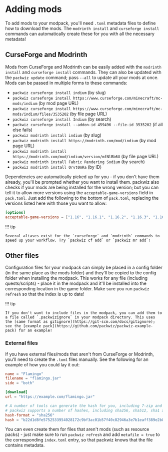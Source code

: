 # Adding mods
To add mods to your modpack, you'll need `.toml` metadata files to define how to download the mods. The `modrinth install` and `curseforge install` commands can automatically create these for you with all the necessary metadata!

## CurseForge and Modrinth
Mods from CurseForge and Modrinth can be easily added with the `modrinth install` and `curseforge install` commands. They can also be updated with the `packwiz update` command; pass `--all` to update all your mods at once. Mods can be passed in multiple forms to these commands:

- `packwiz curseforge install indium` (by slug)
- `packwiz curseforge install https://www.curseforge.com/minecraft/mc-mods/indium` (by mod page URL)
- `packwiz curseforge install https://www.curseforge.com/minecraft/mc-mods/indium/files/3535202` (by file page URL)
- `packwiz curseforge install Indium` (by search)
- `packwiz curseforge install --addon-id 459496 --file-id 3535202` (if all else fails)
- `packwiz modrinth install indium` (by slug)
- `packwiz modrinth install https://modrinth.com/mod/indium` (by mod page URL)
- `packwiz modrinth install https://modrinth.com/mod/indium/version/mfNlBb6U` (by file page URL)
- `packwiz modrinth install Fabric Rendering Sodium` (by search)
- `packwiz modrinth install Orvt0mRa` (by ID)

Dependencies are automatically picked up for you - if you don't have them already, you'll be prompted whether you want to install them. packwiz also checks if your mods are being installed for the wrong version; but you can tell it to allow more versions using the `acceptable-game-versions` field in `pack.toml`. Just add the following to the bottom of `pack.toml`, replacing the versions listed here with those you want to allow:

```toml
[options]
acceptable-game-versions = ["1.16", "1.16.1", "1.16.2", "1.16.3", "1.16.4"]
```

!!! tip

	Several aliases exist for the `curseforge` and `modrinth` commands to speed up your workflow. Try `packwiz cf add` or `packwiz mr add`!

## Other files
Configuration files for your modpack can simply be placed in a config folder (in the same place as the mods folder) and they'll be copied to the config folder when installing the modpack. This works for any file (including quests/scripts) - place it in the modpack and it'll be installed into the corresponding location in the game folder. Make sure you run `packwiz refresh` so that the index is up to date!

!!! tip

	If you don't want to include files in the modpack, you can add them to a file called `.packwizignore` in your modpack directory. This uses the [same format as gitignore](https://git-scm.com/docs/gitignore); see the [example pack](https://github.com/packwiz/packwiz-example-pack) for an example!

### External files
If you have external files/mods that aren't from CurseForge or Modrinth, you'll need to create the `.toml` files manually. See the following for an example of how you could lay it out:

```toml
name = "Flamingo"
filename = "flamingo.jar"
side = "both"

[download]
url = "https://example.com/flamingo.jar"

# A number of tools can generate the hash for you, including 7-zip and sha256sum
# packwiz supports a number of hashes, including sha256, sha512, sha1 and md5
hash-format = "sha256"
hash = "b22d1d8fe5752533954028172c9bf3ac01b57f40c82946a3e7b1eaff389e2b87"
```

You can even create them for files that aren't mods (such as resource packs) - just make sure to run `packwiz refresh` and add `metafile = true` to the corresponding `index.toml` entry, so that packwiz knows that the file contains metadata.